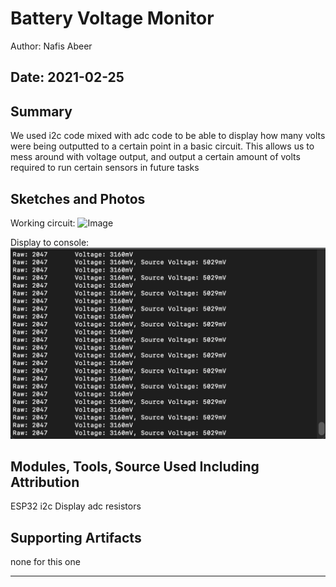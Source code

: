 #  Battery Voltage Monitor

Author: Nafis Abeer

Date: 2021-02-25
-----

## Summary
We used i2c code mixed with adc code to be able to display how many volts were being outputted to a certain point in a basic circuit. This allows us to mess around with voltage output, and output a certain amount of volts required to run certain sensors in future tasks

## Sketches and Photos
Working circuit:
![Image](./images/Working_circuit.png)

Display to console:
![Image](./images/Working_Terminal.png)

## Modules, Tools, Source Used Including Attribution
ESP32
i2c Display
adc
resistors

## Supporting Artifacts
none for this one

-----
